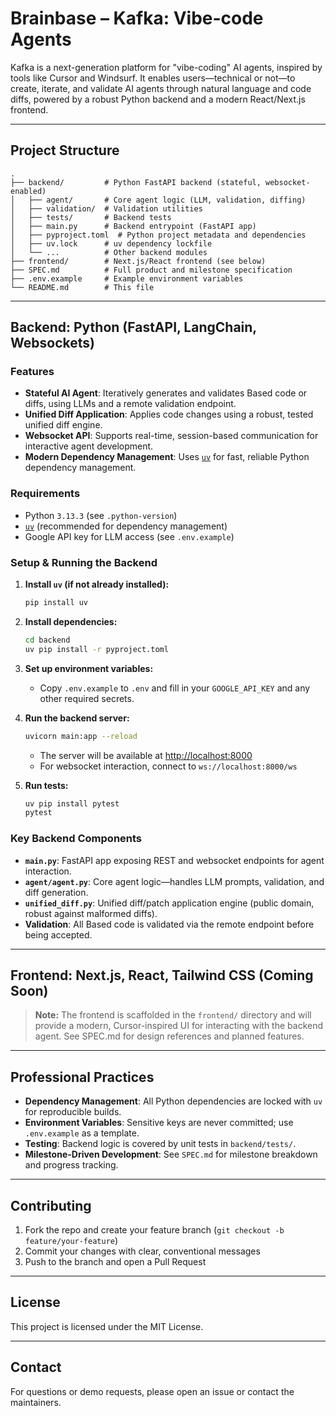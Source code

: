 # Brainbase – Kafka: Vibe-code Agents

Kafka is a next-generation platform for "vibe-coding" AI agents, inspired by tools like Cursor and Windsurf. It enables users—technical or not—to create, iterate, and validate AI agents through natural language and code diffs, powered by a robust Python backend and a modern React/Next.js frontend.

---

## Project Structure

```
.
├── backend/         # Python FastAPI backend (stateful, websocket-enabled)
│   ├── agent/       # Core agent logic (LLM, validation, diffing)
│   ├── validation/  # Validation utilities
│   ├── tests/       # Backend tests
│   ├── main.py      # Backend entrypoint (FastAPI app)
│   ├── pyproject.toml  # Python project metadata and dependencies
│   ├── uv.lock      # uv dependency lockfile
│   └── ...          # Other backend modules
├── frontend/        # Next.js/React frontend (see below)
├── SPEC.md          # Full product and milestone specification
├── .env.example     # Example environment variables
└── README.md        # This file
```

---

## Backend: Python (FastAPI, LangChain, Websockets)

### Features

- **Stateful AI Agent**: Iteratively generates and validates Based code or diffs, using LLMs and a remote validation endpoint.
- **Unified Diff Application**: Applies code changes using a robust, tested unified diff engine.
- **Websocket API**: Supports real-time, session-based communication for interactive agent development.
- **Modern Dependency Management**: Uses [`uv`](https://github.com/astral-sh/uv) for fast, reliable Python dependency management.

### Requirements

- Python `3.13.3` (see `.python-version`)
- [`uv`](https://github.com/astral-sh/uv) (recommended for dependency management)
- Google API key for LLM access (see `.env.example`)

### Setup & Running the Backend

1. **Install `uv` (if not already installed):**
   ```sh
   pip install uv
   ```

2. **Install dependencies:**
   ```sh
   cd backend
   uv pip install -r pyproject.toml
   ```

3. **Set up environment variables:**
   - Copy `.env.example` to `.env` and fill in your `GOOGLE_API_KEY` and any other required secrets.

4. **Run the backend server:**
   ```sh
   uvicorn main:app --reload
   ```
   - The server will be available at [http://localhost:8000](http://localhost:8000)
   - For websocket interaction, connect to `ws://localhost:8000/ws`

5. **Run tests:**
   ```sh
   uv pip install pytest
   pytest
   ```

### Key Backend Components

- **`main.py`**: FastAPI app exposing REST and websocket endpoints for agent interaction.
- **`agent/agent.py`**: Core agent logic—handles LLM prompts, validation, and diff generation.
- **`unified_diff.py`**: Unified diff/patch application engine (public domain, robust against malformed diffs).
- **Validation**: All Based code is validated via the remote endpoint before being accepted.

---

## Frontend: Next.js, React, Tailwind CSS (Coming Soon)

> **Note:** The frontend is scaffolded in the `frontend/` directory and will provide a modern, Cursor-inspired UI for interacting with the backend agent. See SPEC.md for design references and planned features.

---

## Professional Practices

- **Dependency Management**: All Python dependencies are locked with `uv` for reproducible builds.
- **Environment Variables**: Sensitive keys are never committed; use `.env.example` as a template.
- **Testing**: Backend logic is covered by unit tests in `backend/tests/`.
- **Milestone-Driven Development**: See `SPEC.md` for milestone breakdown and progress tracking.

---

## Contributing

1. Fork the repo and create your feature branch (`git checkout -b feature/your-feature`)
2. Commit your changes with clear, conventional messages
3. Push to the branch and open a Pull Request

---

## License

This project is licensed under the MIT License.

---

## Contact

For questions or demo requests, please open an issue or contact the maintainers.
